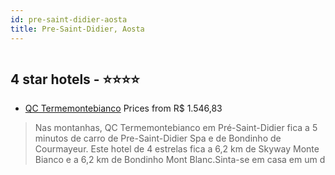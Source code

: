 ```yaml
---
id: pre-saint-didier-aosta
title: Pre-Saint-Didier, Aosta
---
```


<center><img src="https://i.travelapi.com/hotels/7000000/6580000/6573200/6573157/afb741b8_z.jpg" alt="" /></center>


##  4 star hotels - ⭐️⭐️⭐️⭐️

-    [QC Termemontebianco](https://us.hurb.com/hotels/pre-saint-didier/qc-termemontebianco-HT-RAG9?cmp=18055) Prices from R$ 1.546,83
   > Nas montanhas, QC Termemontebianco em Pré-Saint-Didier fica a 5 minutos de carro de Pre-Saint-Didier Spa e de Bondinho de Courmayeur.  Este hotel de 4 estrelas fica a 6,2 km de Skyway Monte Bianco e a 6,2 km de Bondinho Mont Blanc.Sinta-se em casa em um d
